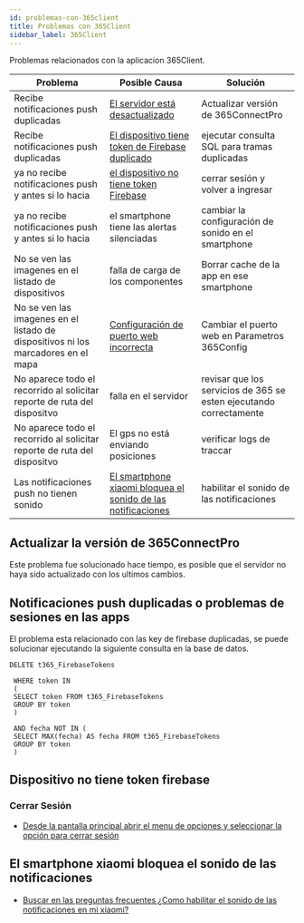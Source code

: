 ```yaml
---
id: problemas-con-365client
title: Problemas con 365Client
sidebar_label: 365Client
---
```


Problemas relacionados con la aplicacion 365Client.

| Problema 	| Posible Causa 	| Solución 	|
|----------	|---------------	|----------	|
|Recibe notificaciones push duplicadas|[El servidor está desactualizado](problemas-con-365client#actualizar-la-versión-de-365connectpro)|Actualizar versión de 365ConnectPro|
|Recibe notificaciones push duplicadas|[El dispositivo tiene token de Firebase duplicado](problemas-con-365client#notificaciones-push-duplicadas-o-problemas-de-sesiones-en-las-apps)|ejecutar consulta SQL para tramas duplicadas|
|ya no recibe notificaciones push y antes si lo hacia|[el dispositivo no tiene token Firebase](problemas-con-365client#cerrar-sesión)|cerrar sesión y volver a ingresar|
|ya no recibe notificaciones push y antes si lo hacia|el smartphone tiene las alertas silenciadas|cambiar la configuración de sonido en el smartphone|
|No se ven las imagenes en el listado de dispositivos|falla de carga de los componentes |Borrar cache de la app en ese smartphone |
|No se ven las imagenes en el listado de dispositivos ni los marcadores en el mapa|[Configuración de puerto web incorrecta](problemas-365web#cambiar-puerto-http-de-365web-en-parametros-365config)|Cambiar el puerto web en Parametros 365Config|
|No aparece todo el recorrido al solicitar reporte de ruta del dispositvo|falla en el servidor|revisar que los servicios de 365 se esten ejecutando correctamente|
|No aparece todo el recorrido al solicitar reporte de ruta del dispositvo|El gps no está enviando posiciones |verificar logs de traccar|
|Las notificaciones push no tienen sonido|[El smartphone xiaomi bloquea el sonido de las notificaciones](problemas-con-365client#el-smartphone-xiaomi-bloquea-el-sonido-de-las-notificaciones)|habilitar el sonido de las notificaciones|

## Actualizar la versión de 365ConnectPro

Este problema fue solucionado hace tiempo, es posible que el servidor no haya sido actualizado con los ultimos cambios.

## Notificaciones push duplicadas o problemas de sesiones en las apps

El problema esta relacionado con las key de firebase duplicadas, se puede solucionar ejecutando la siguiente consulta en la base de datos.

```
DELETE t365_FirebaseTokens
 
 WHERE token IN
 (
 SELECT token FROM t365_FirebaseTokens
 GROUP BY token
 )

 AND fecha NOT IN (
 SELECT MAX(fecha) AS fecha FROM t365_FirebaseTokens
 GROUP BY token
 )
```
## Dispositivo no tiene token firebase

### Cerrar Sesión
* [Desde la pantalla principal abrir el menu de opciones y seleccionar la opción para cerrar sesión](365-client-app#opciones)

## El smartphone xiaomi bloquea el sonido de las notificaciones
* [Buscar en las preguntas frecuentes ¿Como habilitar el sonido de las notificaciones en mi xiaomi?](preguntas-frecuentes)
